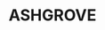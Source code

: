 ---
lastmod: '2025-04-06T06:05:21+00:00'
latitude: -27.445107
layout: suburb
longitude: 152.985176
postcode: '4060'
state: QLD
title: ASHGROVE
url: /qld/ashgrove/
---